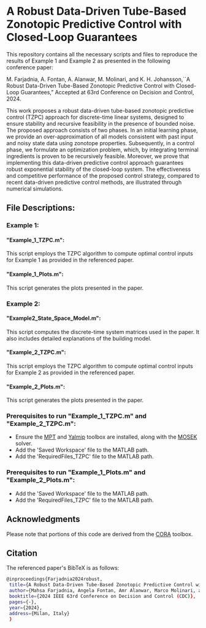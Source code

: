 # A Robust Data-Driven Tube-Based Zonotopic Predictive Control with Closed-Loop Guarantees
This repository contains all the necessary scripts and files to reproduce the results of Example 1 and Example 2 as presented in the following conference paper:

M. Farjadnia, A. Fontan, A. Alanwar, M. Molinari, and K. H. Johansson,``A Robust Data-Driven Tube-Based Zonotopic Predictive Control
with Closed-Loop Guarantees,” Accepted at 63rd Conference on Decision and Control, 2024.

This work proposes a robust data-driven tube-based zonotopic predictive control (TZPC) approach for discrete-time linear systems, designed to ensure stability and recursive feasibility in the presence of bounded noise. The proposed approach consists of two phases. In an initial learning phase, we provide an over-approximation of all models consistent with past input and noisy state data using zonotope properties. Subsequently, in a control phase, we formulate an optimization problem, which, by integrating terminal ingredients is proven to be recursively feasible. Moreover, we prove that implementing this data-driven predictive control approach guarantees robust exponential stability of the closed-loop system. The effectiveness and competitive performance of the proposed control strategy, compared to recent data-driven predictive control methods, are illustrated through numerical simulations.

## File Descriptions:

### Example 1:

#### "Example_1_TZPC.m":
This script employs the TZPC algorithm to compute optimal control inputs for Example 1 as provided in the referenced paper.

####  "Example_1_Plots.m":
This script generates the plots presented in the paper.
  
### Example 2:

#### "Example2_State_Space_Model.m":
This script computes the discrete-time system matrices used in the paper. It also includes detailed explanations of the building model.

#### "Example_2_TZPC.m":
This script employs the TZPC algorithm to compute optimal control inputs for Example 2 as provided in the referenced paper.

####  "Example_2_Plots.m":
This script generates the plots presented in the paper.

### Prerequisites to run "Example_1_TZPC.m" and "Example_2_TZPC.m":
- Ensure the [MPT](https://www.mpt3.org/) and [Yalmip](https://yalmip.github.io/) toolbox are installed, along with the [MOSEK](https://www.mosek.com/products/academic-licenses/) solver.
- Add the 'Saved Workspace' file to the MATLAB path.
- Add the 'RequiredFiles_TZPC' file to the MATLAB path.

### Prerequisites to run "Example_1_Plots.m" and "Example_2_Plots.m":
- Add the 'Saved Workspace' file to the MATLAB path.
- Add the 'RequiredFiles_TZPC' file to the MATLAB path.
  
## Acknowledgments
Please note that portions of this code are derived from the [CORA](https://tumcps.github.io/CORA/) toolbox.

## Citation
The referenced paper's BibTeX is as follows:
```sh
@inproceedings{Farjadnia2024robust,
 title={A Robust Data-Driven Tube-Based Zonotopic Predictive Control with Closed-Loop Guarantees},
 author={Mahsa Farjadnia, Angela Fontan, Amr Alanwar, Marco Molinari, and Karl Henrik Johansson},
 booktitle={2024 IEEE 63rd Conference on Decision and Control (CDC)},
 pages={-},
 year={2024},
 address={Milan, Italy}
 }
```

